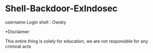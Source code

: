 # Shell-Backdoor-ExIndosec



username Login shell : Owsky

*Disclaimer

This entire thing is solely for education, we are not responsible for any criminal acts
